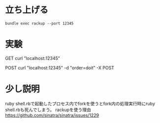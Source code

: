 # 立ち上げる

```
bundle exec rackup --port 12345
```

# 実験
GET
curl "localhost:12345"

POST
curl "localhost:12345" -d "order=doit" -X POST

# 少し説明
ruby shell.rbで起動したプロセス内でforkを使うとfork内の処理実行時にruby shell.rbも死んでしまう。
rackupを使う理由
https://github.com/sinatra/sinatra/issues/1229
